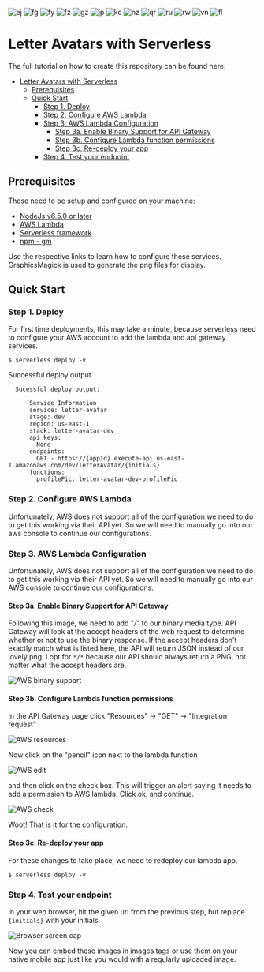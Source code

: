 ![ej](https://www.kcoleman.me/images/avatar_images/ej.png)
![fg](https://www.kcoleman.me/images/avatar_images/fg.png)
![fy](https://www.kcoleman.me/images/avatar_images/fy.png)
![fz](https://www.kcoleman.me/images/avatar_images/fz.png)
![gz](https://www.kcoleman.me/images/avatar_images/gz.png)
![jp](https://www.kcoleman.me/images/avatar_images/jp.png)
![kc](https://www.kcoleman.me/images/avatar_images/kc.png)
![nz](https://www.kcoleman.me/images/avatar_images/nz.png)
![qr](https://www.kcoleman.me/images/avatar_images/qr.png)
![ru](https://www.kcoleman.me/images/avatar_images/ru.png)
![rw](https://www.kcoleman.me/images/avatar_images/rw.png)
![vn](https://www.kcoleman.me/images/avatar_images/vn.png)
![fl](https://www.kcoleman.me/images/avatar_images/fl.png)

# Letter Avatars with Serverless

The full tutorial on how to create this repository can be found here: 

<!-- TOC -->

- [Letter Avatars with Serverless](#letter-avatars-with-serverless)
  - [Prerequisites](#prerequisites)
  - [Quick Start](#quick-start)
    - [Step 1. Deploy](#step-1-deploy)
    - [Step 2. Configure AWS Lambda](#step-2-configure-aws-lambda)
    - [Step 3. AWS Lambda Configuration](#step-3-aws-lambda-configuration)
      - [Step 3a. Enable Binary Support for API Gateway](#step-3a-enable-binary-support-for-api-gateway)
      - [Step 3b. Configure Lambda function permissions](#step-3b-configure-lambda-function-permissions)
      - [Step 3c. Re-deploy your app](#step-3c-re-deploy-your-app)
    - [Step 4. Test your endpoint](#step-4-test-your-endpoint)

<!-- /TOC -->

## Prerequisites

These need to be setup and configured on your machine:

 - [NodeJs v6.5.0 or later](https://nodejs.org/en/)
 - [AWS Lambda](https://aws.amazon.com/lambda/)
 - [Serverless framework](https://serverless.com/framework/docs/providers/aws/guide/quick-start/)
 - [npm - gm](https://www.npmjs.com/package/gm)

Use the respective links to learn how to configure these services.  GraphicsMagick is used to generate the png files for display.

## Quick Start
### Step 1. Deploy
For first time deployments, this may take a minute, because serverless need to configure your AWS account to add the lambda and api gateway services.

`$ serverless deploy -v`

Successful deploy output

```
  Sucessful deploy output:

      Service Information
      service: letter-avatar
      stage: dev
      region: us-east-1
      stack: letter-avatar-dev
      api keys:
        None
      endpoints:
        GET - https://{appId}.execute-api.us-east-1.amazonaws.com/dev/letterAvatar/{initials}
      functions:
        profilePic: letter-avatar-dev-profilePic
```

### Step 2. Configure AWS Lambda
Unfortunately, AWS does not support all of the configuration we need to do to get this working via their API yet.  So we will need to manually go into our aws console to continue our configurations.


### Step 3. AWS Lambda Configuration
Unfortunately, AWS does not support all of the configuration we need to do to get this working via their API yet.  So we will need to manually go into our AWS console to continue our configurations.

#### Step 3a. Enable Binary Support for API Gateway
Following this image, we need to add "*/*" to our binary media type.  API Gateway will look at the accept headers of the web request to determine whether or not to use the binary response.  If the accept headers don't exactly match what is listed here, the API will return JSON instead of our lovely png.  I opt for `*/*` because our API should always return a PNG, not matter what the accept headers are.

![AWS binary support](https://www.kcoleman.me/images/avatar_images/binary_support.png)

#### Step 3b. Configure Lambda function permissions
In the API Gateway page click "Resources" -> "GET" -> "Integration request"

![AWS resources](https://www.kcoleman.me/images/avatar_images/aws_resources.png)

Now click on the "pencil" icon next to the lambda function

![AWS edit](https://www.kcoleman.me/images/avatar_images/aws_edit.png)

and then click on the check box.  This will trigger an alert saying it needs to add a permission to AWS lambda.  Click ok, and continue.

![AWS check](https://www.kcoleman.me/images/avatar_images/aws_check.png)

Woot! That is it for the configuration.

#### Step 3c. Re-deploy your app
For these changes to take place, we need to redeploy our lambda app.

`$ serverless deploy -v`

### Step 4. Test your endpoint

In your web browser, hit the given url from the previous step, but replace `{initials}` with your initials.

![Browser screen cap](https://www.kcoleman.me/images/avatar_images/browser.png)

Now you can embed these images in images tags or use them on your native mobile app just like you would with a regularly uploaded image.
